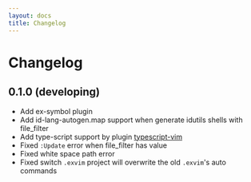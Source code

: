 ```yaml
---
layout: docs
title: Changelog
---
```


# Changelog

## 0.1.0 (developing)

- Add ex-symbol plugin
- Add id-lang-autogen.map support when generate idutils shells with file_filter
- Add type-script support by plugin [typescript-vim](https://github.com/leafgarland/typescript-vim)
- Fixed `:Update` error when file_filter has value
- Fixed white space path error
- Fixed switch `.exvim` project will overwrite the old `.exvim`'s auto commands

